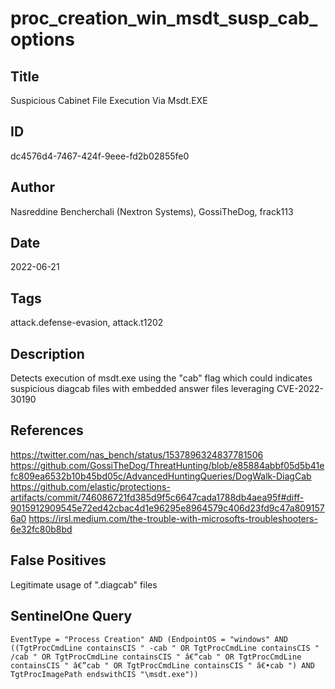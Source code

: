 # proc_creation_win_msdt_susp_cab_options

## Title
Suspicious Cabinet File Execution Via Msdt.EXE

## ID
dc4576d4-7467-424f-9eee-fd2b02855fe0

## Author
Nasreddine Bencherchali (Nextron Systems), GossiTheDog, frack113

## Date
2022-06-21

## Tags
attack.defense-evasion, attack.t1202

## Description
Detects execution of msdt.exe using the "cab" flag which could indicates suspicious diagcab files with embedded answer files leveraging CVE-2022-30190

## References
https://twitter.com/nas_bench/status/1537896324837781506
https://github.com/GossiTheDog/ThreatHunting/blob/e85884abbf05d5b41efc809ea6532b10b45bd05c/AdvancedHuntingQueries/DogWalk-DiagCab
https://github.com/elastic/protections-artifacts/commit/746086721fd385d9f5c6647cada1788db4aea95f#diff-9015912909545e72ed42cbac4d1e96295e8964579c406d23fd9c47a8091576a0
https://irsl.medium.com/the-trouble-with-microsofts-troubleshooters-6e32fc80b8bd

## False Positives
Legitimate usage of ".diagcab" files

## SentinelOne Query
```
EventType = "Process Creation" AND (EndpointOS = "windows" AND ((TgtProcCmdLine containsCIS " -cab " OR TgtProcCmdLine containsCIS " /cab " OR TgtProcCmdLine containsCIS " â€“cab " OR TgtProcCmdLine containsCIS " â€”cab " OR TgtProcCmdLine containsCIS " â€•cab ") AND TgtProcImagePath endswithCIS "\msdt.exe"))

```